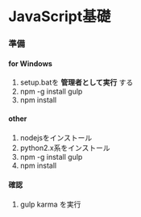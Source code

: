# JavaScript基礎

### 準備

#### for Windows

1. setup.batを **管理者として実行** する
1. npm -g install gulp 
1. npm install

#### other

1. nodejsをインストール
1. python2.x系をインストール
1. npm -g install gulp 
1. npm install

#### 確認

1. gulp karma を実行
